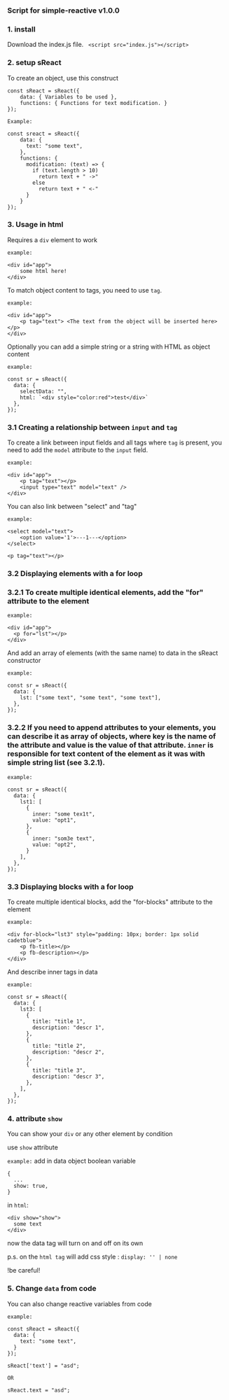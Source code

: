 ### Script for simple-reactive v1.0.0

### 1. install
Download the index.js file.
` <script src="index.js"></script>`

### 2. setup sReact
To create an object, use this construct
```
const sReact = sReact({
    data: { Variables to be used },
    functions: { Functions for text modification. }
});
```

`Example:`
```
const sreact = sReact({
    data: { 
      text: "some text",
    },
    functions: { 
      modification: (text) => {
        if (text.length > 10) 
          return text + " ->"
        else
          return text + " <-"
      }
    }
});
```

### 3. Usage in html
Requires a `div` element to work

`example:`
```
<div id="app">
    some html here!
</div>
```

To match object content to tags, you need to use `tag`.

`example:`
```
<div id="app">
    <p tag="text"> <The text from the object will be inserted here> </p>
</div>
```

Optionally you can add a simple string or a string with HTML as object content

`example:`
```
const sr = sReact({
  data: {
    selectData: "",
    html: `<div style="color:red">test</div>`
  },
});
```

### 3.1 Creating a relationship between `input` and `tag`

To create a link between input fields and all tags where `tag` is present, you need to add the `model` attribute to the `input` field. 

`example:`
```
<div id="app">
    <p tag="text"></p>
    <input type="text" model="text" />
</div>
```

You can also link between "select" and "tag"

`example:`
```
<select model="text">
    <option value='1'>---1---</option>
</select>

<p tag="text"></p>

```

### 3.2 Displaying elements with a for loop

### 3.2.1 To create multiple identical elements, add the "for" attribute to the element

`example:`
```
<div id="app">
  <p for="lst"></p>
</div>
```

And add an array of elements (with the same name) to data in the sReact constructor

`example:`
```
const sr = sReact({
  data: {
    lst: ["some text", "some text", "some text"],
  },
});

```

### 3.2.2 If you need to append attributes to your elements, you can describe it as array of objects, where key is the name of the attribute and value is the value of that attribute. `inner` is responsible for text content of the element as it was with simple string list (see 3.2.1).

`example:`
```
const sr = sReact({
  data: {
    lst1: [
      {
        inner: "some tex1t",
        value: "opt1",
      },
      {
        inner: "som3e text",
        value: "opt2",
      }
    ],
  },
});

```

### 3.3 Displaying blocks with a for loop
To create multiple identical blocks, add the "for-blocks" attribute to the element

`example:`
```
<div for-block="lst3" style="padding: 10px; border: 1px solid cadetblue">
    <p fb-title></p>
    <p fb-description></p>
</div>
```

And describe inner tags in data

`example:`
```
const sr = sReact({
  data: {
    lst3: [
      {
        title: "title 1",
        description: "descr 1",
      },
      {
        title: "title 2",
        description: "descr 2",
      },
      {
        title: "title 3",
        description: "descr 3",
      },
    ],
  },
});

```

### 4. attribute `show`
You can show your `div` or any other element by condition

use `show` attribute

`example:`
add in data object boolean variable
```
{
  ...
  show: true,
}
```

in `html`:
```
<div show="show">
  some text
</div>
```

now the data tag will turn on and off on its own

p.s.
on the `html tag` will add css style : `display: '' | none`

!be careful!

### 5. Change `data` from code

You can also change reactive variables from code

`example:`
```
const sReact = sReact({
  data: { 
    text: "some text",
  }
});

sReact['text'] = "asd";

OR

sReact.text = "asd";
```


